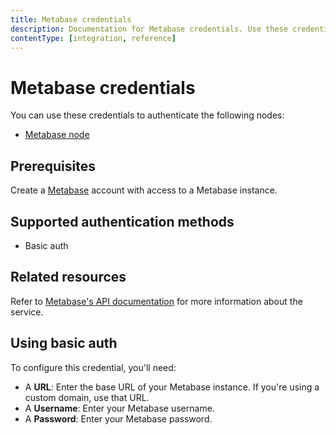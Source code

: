 ```yaml
---
title: Metabase credentials
description: Documentation for Metabase credentials. Use these credentials to authenticate Metabase in n8n, a workflow automation platform.
contentType: [integration, reference]
---
```


# Metabase credentials

You can use these credentials to authenticate the following nodes:

- [Metabase node](/integrations/builtin/app-nodes/n8n-nodes-base.metabase.md)

## Prerequisites

Create a [Metabase](https://www.metabase.com/) account with access to a Metabase instance.

## Supported authentication methods

- Basic auth

## Related resources

Refer to [Metabase's API documentation](https://www.metabase.com/docs/latest/api-documentation) for more information about the service.

## Using basic auth

To configure this credential, you'll need:

- A **URL**: Enter the base URL of your Metabase instance. If you're using a custom domain, use that URL.
- A **Username**: Enter your Metabase username.
- A **Password**: Enter your Metabase password.

